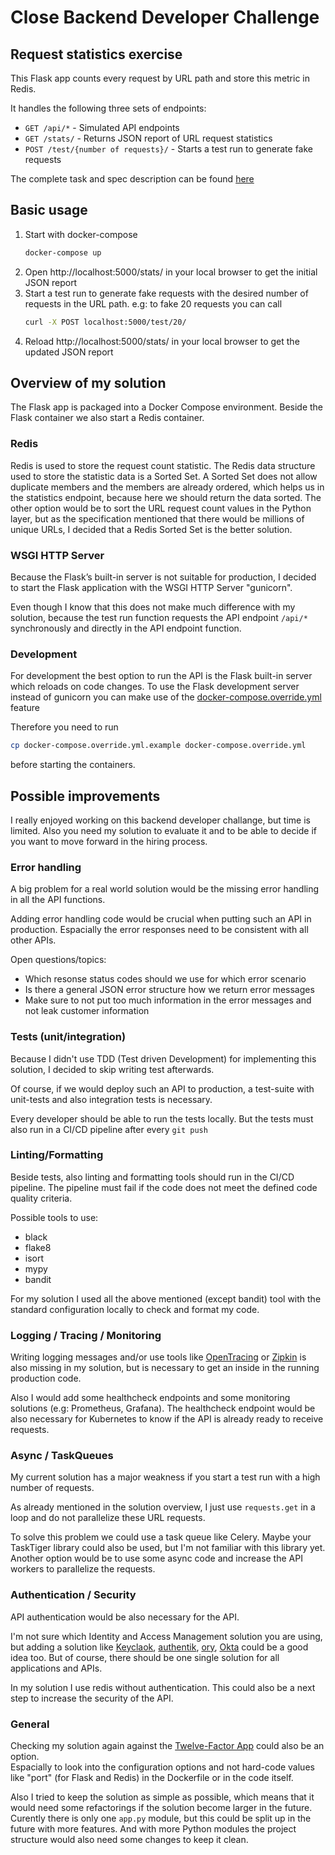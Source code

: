 # Close Backend Developer Challenge

## Request statistics exercise

This Flask app counts every request by URL path and store this metric in Redis.

It handles the following three sets of endpoints:
* `GET /api/*` - Simulated API endpoints
* `GET /stats/` - Returns JSON report of URL request statistics
* `POST /test/{number of requests}/` - Starts a test run to generate fake requests

The complete task and spec description can be found [here](https://gist.githubusercontent.com/jkemp101/0a7212e19fa9c5dbc547c608f9018dfe/raw/35e376f8b294933e493eb371ccf6f2b4f1ad8b9f/backend_challenge.md)


## Basic usage

1. Start with docker-compose
   ```sh
   docker-compose up
   ```
1. Open http://localhost:5000/stats/ in your local browser to get the initial JSON report
1. Start a test run to generate fake requests with the desired number of requests in the URL path. e.g: to fake 20 requests you can call
   ```sh
   curl -X POST localhost:5000/test/20/
   ```
1. Reload http://localhost:5000/stats/ in your local browser to get the updated JSON report

## Overview of my solution

The Flask app is packaged into a Docker Compose environment. Beside the Flask container we also start a Redis container.

### Redis

Redis is used to store the request count statistic.
The Redis data structure used to store the statistic data is a Sorted Set. A Sorted Set does not allow duplicate members and the members are already ordered, which helps us in the statistics endpoint, because here we should return the data sorted.
The other option would be to sort the URL request count values in the Python layer, but as the specification mentioned that there would be millions of unique URLs, I decided that a Redis Sorted Set is the better solution.

### WSGI HTTP Server

Because the Flask’s built-in server is not suitable for production, I decided to start the Flask application with the WSGI HTTP Server "gunicorn".

Even though I know that this does not make much difference with my solution, because the test run function requests the API endpoint `/api/*` synchronously and directly in the API endpoint function.

### Development

For development the best option to run the API is the Flask built-in server which reloads on code changes.
To use the Flask development server instead of gunicorn you can make use of the [docker-compose.override.yml](https://docs.docker.com/compose/extends/#understanding-multiple-compose-files) feature

Therefore you need to run
```sh
cp docker-compose.override.yml.example docker-compose.override.yml
```
before starting the containers.

## Possible improvements

I really enjoyed working on this backend developer challange, but time is limited. Also you need my solution to evaluate it and to be able to decide if you want to move forward in the hiring process.

### Error handling

A big problem for a real world solution would be the missing error handling in all the API functions.

Adding error handling code would be crucial when putting such an API in production.
Espacially the error responses need to be consistent with all other APIs.

Open questions/topics:
* Which resonse status codes should we use for which error scenario
* Is there a general JSON error structure how we return error messages
* Make sure to not put too much information in the error messages and not leak customer information

### Tests (unit/integration)

Because I didn't use TDD (Test driven Development) for implementing this solution, I decided to skip writing test afterwards.

Of course, if we would deploy such an API to production, a test-suite with unit-tests and also integration tests is necessary.

Every developer should be able to run the tests locally. But the tests must also run in a CI/CD pipeline after every `git push`

### Linting/Formatting

Beside tests, also linting and formatting tools should run in the CI/CD pipeline. The pipeline must fail if the code does not meet the defined code quality criteria.

Possible tools to use:
* black
* flake8
* isort
* mypy
* bandit

For my solution I used all the above mentioned (except bandit) tool with the standard configuration locally to check and format my code.


### Logging / Tracing / Monitoring

Writing logging messages and/or use tools like [OpenTracing](https://opentracing.io/) or [Zipkin](https://zipkin.io/) is also missing in my solution, but is necessary to get an inside in the running production code.

Also I would add some healthcheck endpoints and some monitoring solutions (e.g: Prometheus, Grafana).
The healthcheck endpoint would be also necessary for Kubernetes to know if the API is already ready to receive requests.

### Async / TaskQueues

My current solution has a major weakness if you start a test run with a high number of requests.

As already mentioned in the solution overview, I just use `requests.get` in a loop and do not parallelize these URL requests.

To solve this problem we could use a task queue like Celery. Maybe your TaskTiger library could also be used, but I'm not familiar with this library yet.
Another option would be to use some async code and increase the API workers to parallelize the requests.

### Authentication / Security

API authentication would be also necessary for the API.

I'm not sure which Identity and Access Management solution you are using, but adding a solution like [Keyclaok](https://www.keycloak.org/), [authentik](https://goauthentik.io/), [ory](https://www.ory.sh/), [Okta](https://www.okta.com/) could be a good idea too.
But of course, there should be one single solution for all applications and APIs.

In my solution I use redis without authentication. This could also be a next step to increase the security of the API.

### General

Checking my solution again against the [Twelve-Factor App](https://12factor.net/) could also be an option.  
Espacially to look into the configuration options and not hard-code values like "port" (for Flask and Redis) in the Dockerfile or in the code itself.

Also I tried to keep the solution as simple as possible, which means that it would need some refactorings if the solution become larger in the future.  
Curently there is only one `app.py` module, but this could be split up in the future with more features. And with more Python modules the project structure would also need some changes to keep it clean.